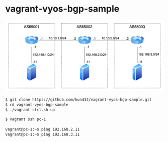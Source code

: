 # vagrant-vyos-bgp-sample

<img src="https://github.com/kun432/vagrant-vyos-bgp-sample/raw/main/vagrant-vyos-bgp-sample.png" width=800 />

```shell
$ git clone https://github.com/kun432/vagrant-vyos-bgp-sample.git
$ cd vagrant-vyos-bgp-sample
$ ./vagrant-ctrl.sh up
```

```shell
$ vagrant ssh pc-1

vagrant@pc-1:~$ ping 192.168.2.11
vagrant@pc-1:~$ ping 192.168.3.11
```